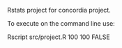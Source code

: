 Rstats project for concordia project.

To execute on the command line use:

Rscript src/project.R 100 100 FALSE
